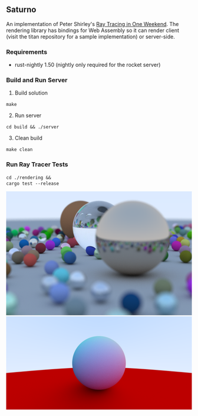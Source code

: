 ## Saturno

An implementation of Peter Shirley's [Ray Tracing in One Weekend][rtiow_book].
The rendering library has bindings for Web Assembly so it can render client (visit
the titan repository for a sample implementation) or server-side.

### Requirements

* rust-nightly 1.50 (nightly only required for the rocket server)

### Build and Run Server

1. Build solution
```
make
```

2. Run server
```
cd build && ./server
```

3. Clean build
```
make clean
```

### Run Ray Tracer Tests
```
cd ./rendering &&
cargo test --release
```


![Book Cover](https://raw.githubusercontent.com/alvarosan/saturno/master/rendering/book_cover.png)
![Diffuse Normals](https://raw.githubusercontent.com/alvarosan/saturno/master/rendering/render_diffuse_ms100_2000x1000.png)



[rtiow_book]:<https://www.realtimerendering.com/raytracing/Ray%20Tracing%20in%20a%20Weekend.pdf>

